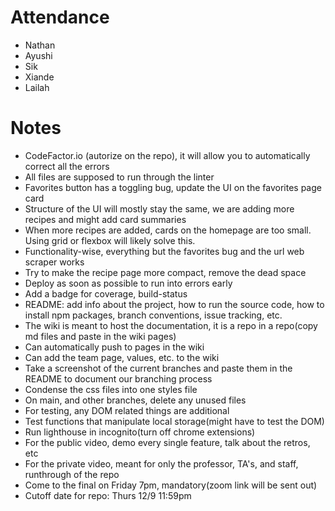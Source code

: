 # Attendance
- Nathan
- Ayushi
- Sik
- Xiande
- Lailah

# Notes
- CodeFactor.io (autorize on the repo), it will allow you to automatically correct all the errors
- All files are supposed to run through the linter
- Favorites button has a toggling bug, update the UI on the favorites page card
- Structure of the UI will mostly stay the same, we are adding more recipes and might add card summaries
- When more recipes are added, cards on the homepage are too small. Using grid or flexbox will likely solve this.
- Functionality-wise, everything but the favorites bug and the url web scraper works
- Try to make the recipe page more compact, remove the dead space
- Deploy as soon as possible to run into errors early
- Add a badge for coverage, build-status
- README: add info about the project, how to run the source code, how to install npm packages, branch conventions, issue tracking, etc.
- The wiki is meant to host the documentation, it is a repo in a repo(copy md files and paste in the wiki pages)
- Can automatically push to pages in the wiki
- Can add the team page, values, etc. to the wiki
- Take a screenshot of the current branches and paste them in the README to document our branching process
- Condense the css files into one styles file
- On main, and other branches, delete any unused files
- For testing, any DOM related things are additional
- Test functions that manipulate local storage(might have to test the DOM)
- Run lighthouse in incognito(turn off chrome extensions)
- For the public video, demo every single feature, talk about the retros, etc
- For the private video, meant for only the professor, TA's, and staff, runthrough of the repo
- Come to the final on Friday 7pm, mandatory(zoom link will be sent out)
- Cutoff date for repo: Thurs 12/9 11:59pm
